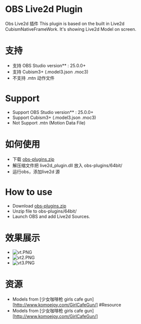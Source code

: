 # OBS Live2d Plugin
 Obs Live2d 插件
 This plugin is based on the built in Live2d CubismNativeFrameWork. 
 It's showing Live2d Model on screen. 
# 支持
* 支持 OBS Studio version** : 25.0.0+
* 支持 Cubism3+ (.model3.json .moc3)
* 不支持 .mtn 动作文件
# Support
* Support OBS Studio version** : 25.0.0+
* Support Cubism3+ (.model3.json .moc3)
* Not Support .mtn (Motion Data File)
# 如何使用
* 下载 [obs-plugins.zip ](https://github.com/a1928370421/Obs-Live2D-Plugin/releases/download/0.2.02/obs-plugins.zip)
* 解压缩文件把 live2d_plugin.dll 放入 obs-plugins/64bit/
* 运行obs，添加live2d 源
# How to use
* Download [obs-plugins.zip ](https://github.com/a1928370421/Obs-Live2D-Plugin/releases/download/0.2.02/obs-plugins.zip)
* Unzip file to obs-plugins/64bit/
* Launch OBS and add Live2d Sources.
# 效果展示
* ![vt.PNG](https://github.com/a1928370421/Obs-Live2D-Plugin/blob/master/Resources/vt.PNG)
* ![vt2.PNG](https://github.com/a1928370421/Obs-Live2D-Plugin/blob/master/Resources/vt2.PNG)
* ![vt3.PNG](https://github.com/a1928370421/Obs-Live2D-Plugin/blob/master/Resources/vt3.gif)
# 资源
* Models from [少女咖啡枪 girls cafe gun] [http://www.komoejoy.com/GirlCafeGun/]
#Resource
* Models from [少女咖啡枪 girls cafe gun] [http://www.komoejoy.com/GirlCafeGun/]
